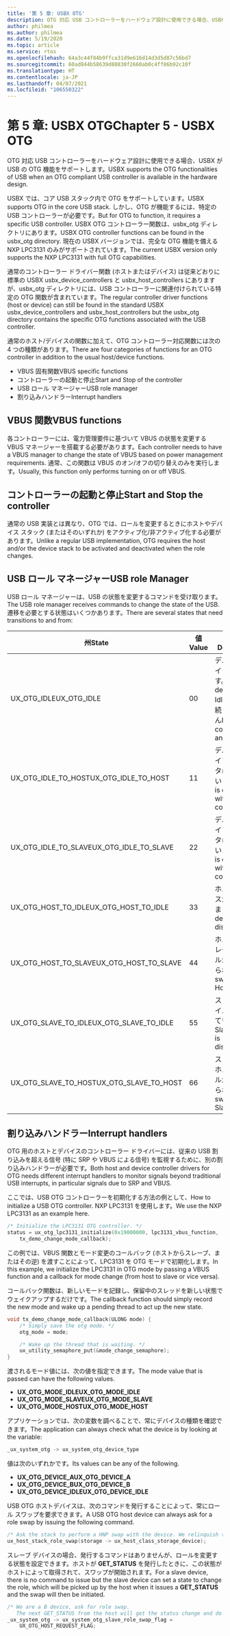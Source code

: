 ```yaml
---
title: '第 5 章: USBX OTG'
description: OTG 対応 USB コントローラーをハードウェア設計に使用できる場合、USBX で USB の OTG 機能がどのようにサポートされるかを説明します。
author: philmea
ms.author: philmea
ms.date: 5/19/2020
ms.topic: article
ms.service: rtos
ms.openlocfilehash: 64a3c44f84b9ffca31d9e616d14d3d5d87c56bd7
ms.sourcegitcommit: 60ad844b58639d88830f2660ab0c4ff86b92c10f
ms.translationtype: HT
ms.contentlocale: ja-JP
ms.lasthandoff: 04/07/2021
ms.locfileid: "106550322"
---
```

# <a name="chapter-5---usbx-otg"></a><span data-ttu-id="8898d-103">第 5 章: USBX OTG</span><span class="sxs-lookup"><span data-stu-id="8898d-103">Chapter 5 - USBX OTG</span></span>

<span data-ttu-id="8898d-104">OTG 対応 USB コントローラーをハードウェア設計に使用できる場合、USBX が USB の OTG 機能をサポートします。</span><span class="sxs-lookup"><span data-stu-id="8898d-104">USBX supports the OTG functionalities of USB when an OTG compliant USB controller is available in the hardware design.</span></span>

<span data-ttu-id="8898d-105">USBX では、コア USB スタック内で OTG をサポートしています。</span><span class="sxs-lookup"><span data-stu-id="8898d-105">USBX supports OTG in the core USB stack.</span></span> <span data-ttu-id="8898d-106">しかし、OTG が機能するには、特定の USB コントローラーが必要です。</span><span class="sxs-lookup"><span data-stu-id="8898d-106">But for OTG to function, it requires a specific USB controller.</span></span> <span data-ttu-id="8898d-107">USBX OTG コントローラー関数は、usbx_otg ディレクトリにあります。</span><span class="sxs-lookup"><span data-stu-id="8898d-107">USBX OTG controller functions can be found in the usbx_otg directory.</span></span> <span data-ttu-id="8898d-108">現在の USBX バージョンでは、完全な OTG 機能を備える NXP LPC3131 のみがサポートされています。</span><span class="sxs-lookup"><span data-stu-id="8898d-108">The current USBX version only supports the NXP LPC3131 with full OTG capabilities.</span></span>

<span data-ttu-id="8898d-109">通常のコントローラー ドライバー関数 (ホストまたはデバイス) は従来どおりに標準の USBX usbx_device_controllers と usbx_host_controllers にありますが、usbx_otg ディレクトリには、USB コントローラーに関連付けられている特定の OTG 関数が含まれています。</span><span class="sxs-lookup"><span data-stu-id="8898d-109">The regular controller driver functions (host or device) can still be found in the standard USBX usbx_device_controllers and usbx_host_controllers but the usbx_otg directory contains the specific OTG functions associated with the USB controller.</span></span>

<span data-ttu-id="8898d-110">通常のホスト/デバイスの関数に加えて、OTG コントローラー対応関数には次の 4 つの種類があります。</span><span class="sxs-lookup"><span data-stu-id="8898d-110">There are four categories of functions for an OTG controller in addition to the usual host/device functions.</span></span>

- <span data-ttu-id="8898d-111">VBUS 固有関数</span><span class="sxs-lookup"><span data-stu-id="8898d-111">VBUS specific functions</span></span>
- <span data-ttu-id="8898d-112">コントローラーの起動と停止</span><span class="sxs-lookup"><span data-stu-id="8898d-112">Start and Stop of the controller</span></span>
- <span data-ttu-id="8898d-113">USB ロール マネージャー</span><span class="sxs-lookup"><span data-stu-id="8898d-113">USB role manager</span></span>
- <span data-ttu-id="8898d-114">割り込みハンドラー</span><span class="sxs-lookup"><span data-stu-id="8898d-114">Interrupt handlers</span></span>

## <a name="vbus-functions"></a><span data-ttu-id="8898d-115">VBUS 関数</span><span class="sxs-lookup"><span data-stu-id="8898d-115">VBUS functions</span></span>

<span data-ttu-id="8898d-116">各コントローラーには、電力管理要件に基づいて VBUS の状態を変更する VBUS マネージャーを搭載する必要があります。</span><span class="sxs-lookup"><span data-stu-id="8898d-116">Each controller needs to have a VBUS manager to change the state of VBUS based on power management requirements.</span></span> <span data-ttu-id="8898d-117">通常、この関数は VBUS のオン/オフの切り替えのみを実行します。</span><span class="sxs-lookup"><span data-stu-id="8898d-117">Usually, this function only performs turning on or off VBUS.</span></span>

## <a name="start-and-stop-the-controller"></a><span data-ttu-id="8898d-118">コントローラーの起動と停止</span><span class="sxs-lookup"><span data-stu-id="8898d-118">Start and Stop the controller</span></span>

<span data-ttu-id="8898d-119">通常の USB 実装とは異なり、OTG では、ロールを変更するときにホストやデバイス スタック (またはそのいずれか) をアクティブ化/非アクティブ化する必要があります。</span><span class="sxs-lookup"><span data-stu-id="8898d-119">Unlike a regular USB implementation, OTG requires the host and/or the device stack to be activated and deactivated when the role changes.</span></span>

## <a name="usb-role-manager"></a><span data-ttu-id="8898d-120">USB ロール マネージャー</span><span class="sxs-lookup"><span data-stu-id="8898d-120">USB role Manager</span></span>

<span data-ttu-id="8898d-121">USB ロール マネージャーは、USB の状態を変更するコマンドを受け取ります。</span><span class="sxs-lookup"><span data-stu-id="8898d-121">The USB role manager receives commands to change the state of the USB.</span></span> <span data-ttu-id="8898d-122">遷移を必要とする状態はいくつかあります。</span><span class="sxs-lookup"><span data-stu-id="8898d-122">There are several states that need transitions to and from:</span></span>

| <span data-ttu-id="8898d-123">州</span><span class="sxs-lookup"><span data-stu-id="8898d-123">State</span></span>                    | <span data-ttu-id="8898d-124">値</span><span class="sxs-lookup"><span data-stu-id="8898d-124">Value</span></span> | <span data-ttu-id="8898d-125">説明</span><span class="sxs-lookup"><span data-stu-id="8898d-125">Description</span></span>                                           |
| ------------------------ | ----- | ----------------------------------------------------- |
| <span data-ttu-id="8898d-126">UX_OTG_IDLE</span><span class="sxs-lookup"><span data-stu-id="8898d-126">UX_OTG_IDLE</span></span>            | <span data-ttu-id="8898d-127">0</span><span class="sxs-lookup"><span data-stu-id="8898d-127">0</span></span>     | <span data-ttu-id="8898d-128">デバイスはアイドル状態です。</span><span class="sxs-lookup"><span data-stu-id="8898d-128">The device is Idle.</span></span> <span data-ttu-id="8898d-129">何にも接続していません</span><span class="sxs-lookup"><span data-stu-id="8898d-129">Not connected to anything</span></span> |
| <span data-ttu-id="8898d-130">UX_OTG_IDLE_TO_HOST</span><span class="sxs-lookup"><span data-stu-id="8898d-130">UX_OTG_IDLE_TO_HOST</span></span>  | <span data-ttu-id="8898d-131">1</span><span class="sxs-lookup"><span data-stu-id="8898d-131">1</span></span>     | <span data-ttu-id="8898d-132">デバイスはタイプ A コネクタに接続しています</span><span class="sxs-lookup"><span data-stu-id="8898d-132">Device is connected with type A connector</span></span>             |
| <span data-ttu-id="8898d-133">UX_OTG_IDLE_TO_SLAVE</span><span class="sxs-lookup"><span data-stu-id="8898d-133">UX_OTG_IDLE_TO_SLAVE</span></span> | <span data-ttu-id="8898d-134">2</span><span class="sxs-lookup"><span data-stu-id="8898d-134">2</span></span>     | <span data-ttu-id="8898d-135">デバイスはタイプ B コネクタに接続しています</span><span class="sxs-lookup"><span data-stu-id="8898d-135">Device is connected with type B connector</span></span>             |
| <span data-ttu-id="8898d-136">UX_OTG_HOST_TO_IDLE</span><span class="sxs-lookup"><span data-stu-id="8898d-136">UX_OTG_HOST_TO_IDLE</span></span>  | <span data-ttu-id="8898d-137">3</span><span class="sxs-lookup"><span data-stu-id="8898d-137">3</span></span>     | <span data-ttu-id="8898d-138">ホスト デバイスが切断されました</span><span class="sxs-lookup"><span data-stu-id="8898d-138">Host device got disconnected</span></span>                          |
| <span data-ttu-id="8898d-139">UX_OTG_HOST_TO_SLAVE</span><span class="sxs-lookup"><span data-stu-id="8898d-139">UX_OTG_HOST_TO_SLAVE</span></span> | <span data-ttu-id="8898d-140">4</span><span class="sxs-lookup"><span data-stu-id="8898d-140">4</span></span>     | <span data-ttu-id="8898d-141">ホストからスレーブにロールが切り替えられます</span><span class="sxs-lookup"><span data-stu-id="8898d-141">Role swap from Host to Slave</span></span>                          |
| <span data-ttu-id="8898d-142">UX_OTG_SLAVE_TO_IDLE</span><span class="sxs-lookup"><span data-stu-id="8898d-142">UX_OTG_SLAVE_TO_IDLE</span></span> | <span data-ttu-id="8898d-143">5</span><span class="sxs-lookup"><span data-stu-id="8898d-143">5</span></span>     | <span data-ttu-id="8898d-144">スレーブ デバイスが切断しています</span><span class="sxs-lookup"><span data-stu-id="8898d-144">Slave device is disconnected</span></span>                          |
| <span data-ttu-id="8898d-145">UX_OTG_SLAVE_TO_HOST</span><span class="sxs-lookup"><span data-stu-id="8898d-145">UX_OTG_SLAVE_TO_HOST</span></span> | <span data-ttu-id="8898d-146">6</span><span class="sxs-lookup"><span data-stu-id="8898d-146">6</span></span>     | <span data-ttu-id="8898d-147">スレーブからホストにロールが切り替えられます</span><span class="sxs-lookup"><span data-stu-id="8898d-147">Role swap from Slave to Host</span></span>                          |

## <a name="interrupt-handlers"></a><span data-ttu-id="8898d-148">割り込みハンドラー</span><span class="sxs-lookup"><span data-stu-id="8898d-148">Interrupt handlers</span></span>

<span data-ttu-id="8898d-149">OTG 用のホストとデバイスのコントローラー ドライバーには、従来の USB 割り込みを超える信号 (特に SRP や VBUS による信号) を監視するために、別の割り込みハンドラーが必要です。</span><span class="sxs-lookup"><span data-stu-id="8898d-149">Both host and device controller drivers for OTG needs different interrupt handlers to monitor signals beyond traditional USB interrupts, in particular signals due to SRP and VBUS.</span></span>

<span data-ttu-id="8898d-150">ここでは、USB OTG コントローラーを初期化する方法の例として、</span><span class="sxs-lookup"><span data-stu-id="8898d-150">How to initialize a USB OTG controller.</span></span> <span data-ttu-id="8898d-151">NXP LPC3131 を使用します。</span><span class="sxs-lookup"><span data-stu-id="8898d-151">We use the NXP LPC3131 as an example here.</span></span>

```C
/* Initialize the LPC3131 OTG controller. */
status = ux_otg_lpc3131_initialize(0x19000000, lpc3131_vbus_function,
    tx_demo_change_mode_callback);
```

<span data-ttu-id="8898d-152">この例では、VBUS 関数とモード変更のコールバック (ホストからスレーブ、またはその逆) を渡すことによって、LPC3131 を OTG モードで初期化します。</span><span class="sxs-lookup"><span data-stu-id="8898d-152">In this example, we initialize the LPC3131 in OTG mode by passing a VBUS function and a callback for mode change (from host to slave or vice versa).</span></span>

<span data-ttu-id="8898d-153">コールバック関数は、新しいモードを記録し、保留中のスレッドを新しい状態でウェイクアップするだけです。</span><span class="sxs-lookup"><span data-stu-id="8898d-153">The callback function should simply record the new mode and wake up a pending thread to act up the new state.</span></span>

```C
void tx_demo_change_mode_callback(ULONG mode) {
    /* Simply save the otg mode. */
    otg_mode = mode;

    /* Wake up the thread that is waiting. */
    ux_utility_semaphore_put(&mode_change_semaphore);
}
```

<span data-ttu-id="8898d-154">渡されるモード値には、次の値を指定できます。</span><span class="sxs-lookup"><span data-stu-id="8898d-154">The mode value that is passed can have the following values.</span></span>

- <span data-ttu-id="8898d-155">**UX_OTG_MODE_IDLE**</span><span class="sxs-lookup"><span data-stu-id="8898d-155">**UX_OTG_MODE_IDLE**</span></span>
- <span data-ttu-id="8898d-156">**UX_OTG_MODE_SLAVE**</span><span class="sxs-lookup"><span data-stu-id="8898d-156">**UX_OTG_MODE_SLAVE**</span></span>
- <span data-ttu-id="8898d-157">**UX_OTG_MODE_HOST**</span><span class="sxs-lookup"><span data-stu-id="8898d-157">**UX_OTG_MODE_HOST**</span></span>

<span data-ttu-id="8898d-158">アプリケーションでは、次の変数を調べることで、常にデバイスの種類を確認できます。</span><span class="sxs-lookup"><span data-stu-id="8898d-158">The application can always check what the device is by looking at the variable:</span></span>

```C
_ux_system_otg -> ux_system_otg_device_type
```

<span data-ttu-id="8898d-159">値は次のいずれかです。</span><span class="sxs-lookup"><span data-stu-id="8898d-159">Its values can be any of the following.</span></span>

- <span data-ttu-id="8898d-160">**UX_OTG_DEVICE_A**</span><span class="sxs-lookup"><span data-stu-id="8898d-160">**UX_OTG_DEVICE_A**</span></span>
- <span data-ttu-id="8898d-161">**UX_OTG_DEVICE_B**</span><span class="sxs-lookup"><span data-stu-id="8898d-161">**UX_OTG_DEVICE_B**</span></span>
- <span data-ttu-id="8898d-162">**UX_OTG_DEVICE_IDLE**</span><span class="sxs-lookup"><span data-stu-id="8898d-162">**UX_OTG_DEVICE_IDLE**</span></span>

<span data-ttu-id="8898d-163">USB OTG ホストデバイスは、次のコマンドを発行することによって、常にロール スワップを要求できます。</span><span class="sxs-lookup"><span data-stu-id="8898d-163">A USB OTG host device can always ask for a role swap by issuing the following command.</span></span>

```C
/* Ask the stack to perform a HNP swap with the device. We relinquish the host role to A device. */
ux_host_stack_role_swap(storage -> ux_host_class_storage_device);
```

<span data-ttu-id="8898d-164">スレーブ デバイスの場合、発行するコマンドはありませんが、ロールを変更する状態を設定できます。ホストが **GET_STATUS** を発行したときに、この状態がホストによって取得されて、スワップが開始されます。</span><span class="sxs-lookup"><span data-stu-id="8898d-164">For a slave device, there is no command to issue but the slave device can set a state to change the role, which will be picked up by the host when it issues a **GET_STATUS** and the swap will then be initiated.</span></span>

```C
/* We are a B device, ask for role swap.
   The next GET_STATUS from the host will get the status change and do the HNP. */
_ux_system_otg -> ux_system_otg_slave_role_swap_flag =
    UX_OTG_HOST_REQUEST_FLAG;
```
